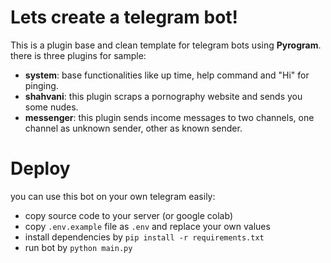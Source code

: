 # Lets create a telegram bot!

This is a plugin base and clean template for telegram bots using **Pyrogram**. there is three plugins for sample:

- **system**: base functionalities like up time, help command and "Hi" for pinging.
- **shahvani**: this plugin scraps a pornography website and sends you some nudes.
- **messenger**: this plugin sends income messages to two channels, one channel as unknown sender, other as known sender.

# Deploy

you can use this bot on your own telegram easily:

- copy source code to your server (or google colab)
- copy `.env.example` file as `.env` and replace your own values
- install dependencies by `pip install -r requirements.txt`
- run bot by `python main.py`
